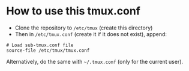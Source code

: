 # How to use this tmux.conf

  - Clone the repository to `/etc/tmux` (create this directory)
  - Then in `/etc/tmux.conf` (create it if it does not exist), append:

```
# Load sub-tmux.conf file
source-file /etc/tmux/tmux.conf
```

Alternatively, do the same with `~/.tmux.conf` (only for the current user).
